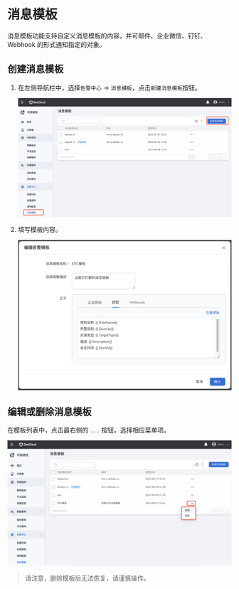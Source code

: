 # 消息模板

消息模板功能支持自定义消息模板的内容，并可邮件、企业微信、钉钉、Webhook 的形式通知指定的对象。

## 创建消息模板

1. 在左侧导航栏中，选择`告警中心` -> `消息模板`，点击`新建消息模板`按钮。

    ![消息模板](../../images/template01.png)

2. 填写模板内容。

    ![消息模板](../../images/template02.png)

## 编辑或删除消息模板

在模板列表中，点击最右侧的 `...` 按钮，选择相应菜单项。

![编辑按钮](../../images/template03.png)

> 请注意，删除模板后无法恢复，请谨慎操作。
